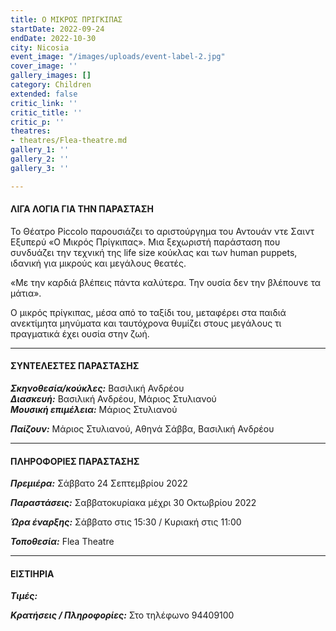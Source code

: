 ```yaml
---
title: Ο ΜΙΚΡΟΣ ΠΡΙΓΚΙΠΑΣ
startDate: 2022-09-24
endDate: 2022-10-30
city: Nicosia
event_image: "/images/uploads/event-label-2.jpg"
cover_image: ''
gallery_images: []
category: Children
extended: false
critic_link: ''
critic_title: ''
critic_p: ''
theatres:
- theatres/Flea-theatre.md
gallery_1: ''
gallery_2: ''
gallery_3: ''

---
```

#### ΛΙΓΑ ΛΟΓΙΑ ΓΙΑ ΤΗΝ ΠΑΡΑΣΤΑΣΗ

Το Θέατρο Piccolo παρουσιάζει το αριστούργημα του Αντουάν ντε Σαιντ Εξυπερύ «Ο Μικρός Πρίγκιπας». Μια ξεχωριστή παράσταση που συνδυάζει την τεχνική της life size κούκλας και των human puppets, ιδανική για μικρούς και μεγάλους θεατές.

«Με την καρδιά βλέπεις πάντα καλύτερα. Την ουσία δεν την βλέπουνε τα μάτια».

Ο μικρός πρίγκιπας, μέσα από το ταξίδι του, μεταφέρει στα παιδιά ανεκτίμητα μηνύματα και ταυτόχρονα θυμίζει στους μεγάλους τι πραγματικά έχει ουσία στην ζωή.

***

#### ΣΥΝΤΕΛΕΣΤΕΣ ΠΑΡΑΣΤΑΣΗΣ

**_Σκηνοθεσία/κούκλες:_** Βασιλική Ανδρέου  
**_Διασκευή:_** Βασιλική Ανδρέου, Μάριος Στυλιανού  
**_Μουσική επιμέλεια:_** Μάριος Στυλιανού

**_Παίζουν:_** Μάριος Στυλιανού, Αθηνά Σάββα, Βασιλική Ανδρέου

***

#### ΠΛΗΡΟΦΟΡΙΕΣ ΠΑΡΑΣΤΑΣΗΣ

**_Πρεμιέρα:_** Σάββατο 24 Σεπτεμβρίου 2022

**_Παραστάσεις:_** Σαββατοκυρίακα μέχρι 30 Οκτωβρίου 2022

**_Ώρα έναρξης:_** Σάββατο στις 15:30 / Κυριακή στις 11:00

**_Τοποθεσία:_** Flea Theatre

***

#### ΕΙΣΤΙΗΡΙΑ

**_Τιμές:_** 

**_Κρατήσεις / Πληροφορίες:_** Στο τηλέφωνο 94409100